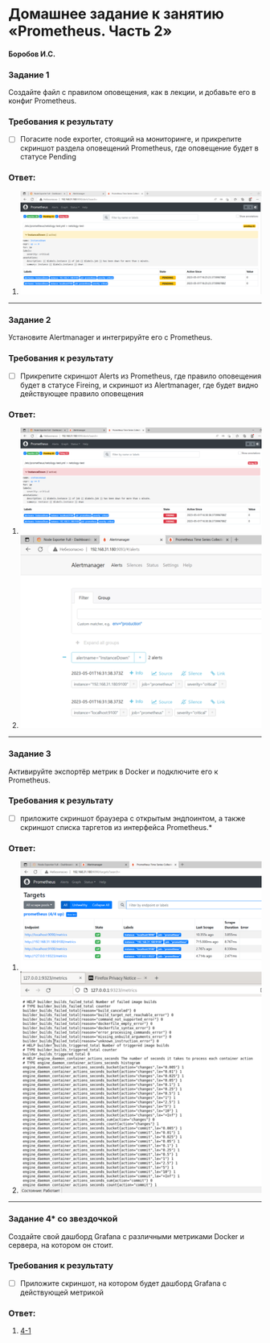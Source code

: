 # Домашнее задание к занятию «Prometheus. Часть 2»
#### Боробов И.С.

### Задание 1
Создайте файл с правилом оповещения, как в лекции, и добавьте его в конфиг Prometheus.
### Требования к результату
- [ ] Погасите node exporter, стоящий на мониторинге, и прикрепите скриншот раздела оповещений Prometheus, где оповещение будет в статусе Pending

### Ответ:
1. ![1-1](https://github.com/Borobov/srlb-homework/blob/ac9d4c68d4df36bb09d2daef5b45f50b630ed6c0/img-9-05/1-1.png)
---

### Задание 2
Установите Alertmanager и интегрируйте его с Prometheus.
### Требования к результату
- [ ] Прикрепите скриншот Alerts из Prometheus, где правило оповещения будет в статусе Fireing, и скриншот из Alertmanager, где будет видно действующее правило оповещения

### Ответ:
1. ![2-1](https://github.com/Borobov/srlb-homework/blob/ac9d4c68d4df36bb09d2daef5b45f50b630ed6c0/img-9-05/2-1.png)
2. ![2-2](https://github.com/Borobov/srlb-homework/blob/ac9d4c68d4df36bb09d2daef5b45f50b630ed6c0/img-9-05/2-2.png)
---

### Задание 3

Активируйте экспортёр метрик в Docker и подключите его к Prometheus.
### Требования к результату
- [ ] приложите скриншот браузера с открытым эндпоинтом, а также скриншот списка таргетов из интерфейса Prometheus.*

### Ответ:
1. ![3-1](https://github.com/Borobov/srlb-homework/blob/ac9d4c68d4df36bb09d2daef5b45f50b630ed6c0/img-9-05/3-1.png)
2. ![3-2](https://github.com/Borobov/srlb-homework/blob/ac9d4c68d4df36bb09d2daef5b45f50b630ed6c0/img-9-05/3-2.png)
---

### Задание 4* со звездочкой 
Создайте свой дашборд Grafana с различными метриками Docker и сервера, на котором он стоит.

### Требования к результату
- [ ] Приложите скриншот, на котором будет дашборд Grafana с действующей метрикой

### Ответ:
1. [4-1](https://github.com/Borobov/srlb-homework/blob/ac9d4c68d4df36bb09d2daef5b45f50b630ed6c0/img-9-05/4-1.png)

